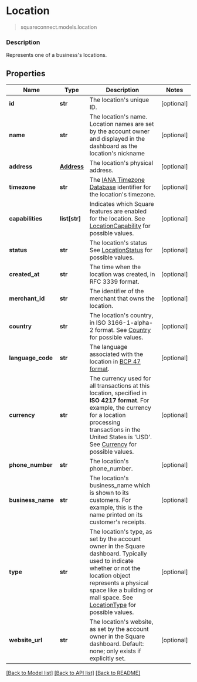 # Location
> squareconnect.models.location

### Description

Represents one of a business's locations.

## Properties
Name | Type | Description | Notes
------------ | ------------- | ------------- | -------------
**id** | **str** | The location&#39;s unique ID. | [optional]
**name** | **str** | The location&#39;s name. Location names are set by the account owner and displayed in the dashboard as the location&#39;s nickname | [optional]
**address** | [**Address**](Address.md) | The location&#39;s physical address. | [optional]
**timezone** | **str** | The [IANA Timezone Database](https://www.iana.org/time-zones) identifier for the location&#39;s timezone. | [optional]
**capabilities** | **list[str]** | Indicates which Square features are enabled for the location.  See [LocationCapability](#type-locationcapability) for possible values. | [optional]
**status** | **str** | The location&#39;s status  See [LocationStatus](#type-locationstatus) for possible values. | [optional]
**created_at** | **str** | The time when the location was created, in RFC 3339 format. | [optional]
**merchant_id** | **str** | The identifier of the merchant that owns the location. | [optional]
**country** | **str** | The location&#39;s country, in ISO 3166-1-alpha-2 format.  See [Country](#type-country) for possible values. | [optional]
**language_code** | **str** | The language associated with the location in [BCP 47 format](https://tools.ietf.org/html/bcp47#appendix-A). | [optional]
**currency** | **str** | The currency used for all transactions at this location, specified in __ISO 4217 format__. For example, the currency for a location processing transactions in the United States is &#39;USD&#39;.  See [Currency](#type-currency) for possible values. | [optional]
**phone_number** | **str** | The location&#39;s phone_number. | [optional]
**business_name** | **str** | The location&#39;s business_name which is shown to its customers. For example, this is the name printed on its customer&#39;s receipts. | [optional]
**type** | **str** | The location&#39;s type, as set by the account owner in the Square dashboard. Typically used to indicate whether or not the location object represents a physical space like a building or mall space.  See [LocationType](#type-locationtype) for possible values. | [optional]
**website_url** | **str** | The location&#39;s website, as set by the account owner in the Square dashboard.  Default: none; only exists if explicitly set. | [optional]

[[Back to Model list]](../README.md#documentation-for-models) [[Back to API list]](../README.md#documentation-for-api-endpoints) [[Back to README]](../README.md)



